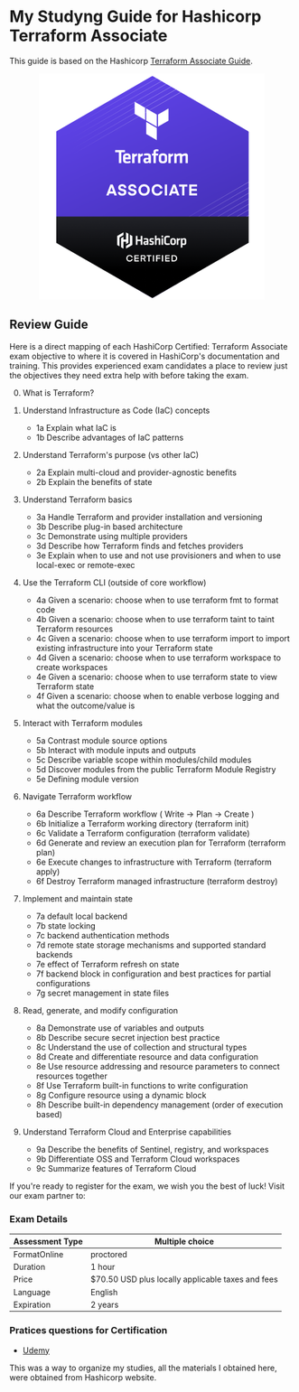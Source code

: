 # My Studyng Guide for Hashicorp Terraform Associate

This guide is based on the Hashicorp [Terraform Associate Guide](https://learn.hashicorp.com/tutorials/terraform/associate-review?in=terraform/certification).

<div style="text-align:center"><img src="images/logotfassociate.png" alt="drawing" width="400"/></div>

## Review Guide

Here is a direct mapping of each HashiCorp Certified: Terraform Associate exam objective to where it is covered in HashiCorp's documentation and training. This provides experienced exam candidates a place to review just the objectives they need extra help with before taking the exam.

0. What is Terraform?

1. Understand Infrastructure as Code (IaC) concepts
    * 1a Explain what IaC is
    * 1b Describe advantages of IaC patterns
2. Understand Terraform's purpose (vs other IaC)
    * 2a Explain multi-cloud and provider-agnostic benefits
    * 2b Explain the benefits of state
3. Understand Terraform basics
    * 3a Handle Terraform and provider installation and versioning
    * 3b Describe plug-in based architecture
    * 3c Demonstrate using multiple providers
    * 3d Describe how Terraform finds and fetches providers
    * 3e Explain when to use and not use provisioners and when to use local-exec or remote-exec
4. Use the Terraform CLI (outside of core workflow)
    * 4a Given a scenario: choose when to use terraform fmt to format code
    * 4b Given a scenario: choose when to use terraform taint to taint Terraform resources
    * 4c Given a scenario: choose when to use terraform import to import existing infrastructure into your Terraform state
    * 4d Given a scenario: choose when to use terraform workspace to create workspaces
    * 4e Given a scenario: choose when to use terraform state to view Terraform state
    * 4f Given a scenario: choose when to enable verbose logging and what the outcome/value is
5. Interact with Terraform modules
    * 5a Contrast module source options
    * 5b Interact with module inputs and outputs
    * 5c Describe variable scope within modules/child modules
    * 5d Discover modules from the public Terraform Module Registry
    * 5e Defining module version
6. Navigate Terraform workflow
    * 6a Describe Terraform workflow ( Write -> Plan -> Create )
    * 6b Initialize a Terraform working directory (terraform init)
    * 6c Validate a Terraform configuration (terraform validate)
    * 6d Generate and review an execution plan for Terraform (terraform plan)
    * 6e Execute changes to infrastructure with Terraform (terraform apply)
    * 6f Destroy Terraform managed infrastructure (terraform destroy)
7. Implement and maintain state
    * 7a default local backend
    * 7b state locking
    * 7c backend authentication methods
    * 7d remote state storage mechanisms and supported standard backends
    * 7e effect of Terraform refresh on state
    * 7f backend block in configuration and best practices for partial configurations
    * 7g secret management in state files
8. Read, generate, and modify configuration
    * 8a Demonstrate use of variables and outputs
    * 8b Describe secure secret injection best practice
    * 8c Understand the use of collection and structural types
    * 8d Create and differentiate resource and data configuration
    * 8e Use resource addressing and resource parameters to connect resources together
    * 8f Use Terraform built-in functions to write configuration
    * 8g Configure resource using a dynamic block
    * 8h Describe built-in dependency management (order of execution based)
9. Understand Terraform Cloud and Enterprise capabilities
    * 9a Describe the benefits of Sentinel, registry, and workspaces
    * 9b Differentiate OSS and Terraform Cloud workspaces
    * 9c Summarize features of Terraform Cloud

If you're ready to register for the exam, we wish you the best of luck! Visit our exam partner to:

### Exam Details
| Assessment Type | Multiple choice |
|--|--|
| FormatOnline  | proctored |
| Duration | 1 hour |
| Price | $70.50 USD plus locally applicable taxes and fees |
| Language | English |
| Expiration | 2 years |


### Pratices questions for Certification
- [Udemy](https://www.udemy.com/course/terraform-associate-practice-exam/)


This was a way to organize my studies, all the materials I obtained here, were obtained from Hashicorp website.